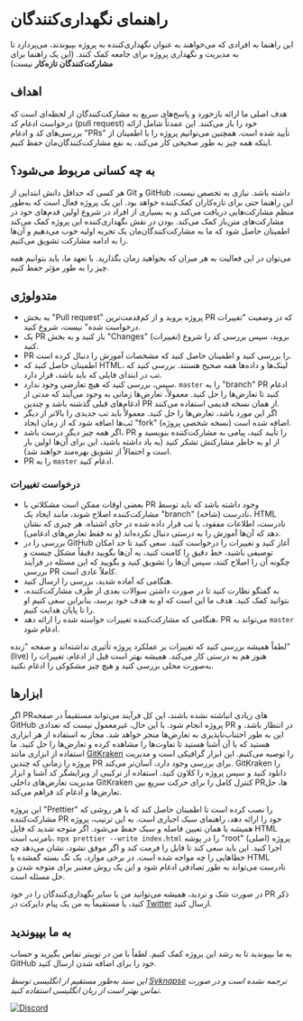 # راهنمای نگهداری‌کنندگان

این راهنما به افرادی که می‌خواهند به عنوان نگهداری‌کننده به پروژه بپیوندند، می‌پردازد تا به مدیریت و نگهداری پروژه برای جامعه کمک کنند. (این یک راهنما برای **مشارکت‌کنندگان تازه‌کار** نیست)

## اهداف

هدف اصلی ما ارائه بازخورد و پاسخ‌های سریع به مشارکت‌کنندگان از لحظه‌ای است که درخواست ادغام کد (pull request) خود را باز می‌کنند. این عمدتاً شامل ارائه بررسی‌های کد و ادغام "PRs" تأیید شده است. همچنین می‌توانیم پروژه را با اطمینان از اینکه همه چیز به طور صحیحی کار می‌کند، به نفع مشارکت‌کنندگان‌مان حفظ کنیم.

## به چه کسانی مربوط می‌شود؟

هر کسی که حداقل دانش ابتدایی از Git و GitHub داشته باشد. نیازی به تخصص نیست، این راهنما حتی برای تازه‌کاران کمک‌کننده خواهد بود. این یک پروژه فعال است که به‌طور منظم مشارکت‌هایی دریافت می‌کند و به بسیاری از افراد در شروع اولین قدم‌های خود در مشارکت‌های متن‌باز کمک می‌کند. بودن در نقش نگهداری‌کننده این پروژه کمک می‌کند اطمینان حاصل شود که ما به مشارکت‌کنندگان‌مان یک تجربه اولیه خوب می‌دهیم و آن‌ها را به ادامه مشارکت تشویق می‌کنیم.

می‌توان در این فعالیت به هر میزان که بخواهید زمان بگذارید. با تعهد ما، باید بتوانیم همه چیز را به طور مؤثر حفظ کنیم.

## متدولوژی

- به بخش "Pull request" پروژه بروید و از کم‌قدمت‌ترین PR که در وضعیت "تغییرات درخواست شده" نیست، شروع کنید.
- یک PR باز کنید و به بخش "Changes" (تغییرات) بروید، سپس بررسی کد را شروع کنید.
- PR را بررسی کنید و اطمینان حاصل کنید که مشخصات آموزش را دنبال کرده است.
- اطمینان حاصل کنید که HTML، لینک‌ها و داده‌ها همه صحیح هستند. بررسی کنید که تب در ابتدای فایلی که باید باشد، قرار دارد.
- سپس، بررسی کنید که هیچ تعارضی وجود ندارد. `master` را به "branch" PR ادغام کنید تا تعارض‌ها را حل کنید. معمولاً، تعارض‌ها زمانی به وجود می‌آیند که مدتی از ادغام‌های قبلی گذشته باشد و چندین PR از همان نسخه قدیمی استفاده می‌کنند.
- اگر این مورد باشد، تعارض‌ها را حل کنید. معمولاً باید تب جدیدی را بالاتر از دیگر تَب‌ها اضافه شود که از زمان ایجاد "fork" (نسخه شخصی پروژه) اضافه شده است.
- اگر همه چیز دیگر درست باشد، PR را تأیید کنید، پیامی به مشارکت‌کننده بنویسید و از او به خاطر مشارکتش تشکر کنید (به یاد داشته باشید، این برای آن‌ها اولین بار است و احتمالاً از تشویق بهره‌مند خواهند شد).
- PR را به `master` ادغام کنید.

### درخواست تغییرات

- بعضی اوقات ممکن است مشکلاتی با PR وجود داشته باشد که باید توسط مشارکت‌کننده اصلاح شوند، مانند ایجاد یک "branch" (شاخه) نادرست، HTML نادرست، اطلاعات مفقود، یا تب قرار داده شده در جای اشتباه. هر چیزی که نشان دهد که آن‌ها آموزش را به درستی دنبال نکرده‌اند (و نه فقط تعارض‌های ادغامی).
- بررسی را در GitHub آغاز کنید و تغییرات را درخواست کنید. سعی کنید تا حد امکان توصیفی باشید، خط دقیق را کامنت کنید، به آن‌ها بگویید دقیقاً مشکل چیست و چگونه آن را اصلاح کنند، سپس آن‌ها را تشویق کنید و بگویید که این مسئله در فرآیند بررسی PR کاملاً عادی است.
- هنگامی که آماده شدید، بررسی را ارسال کنید.
- به گفتگو نظارت کنید تا در صورت داشتن سوالات بعدی از طرف مشارکت‌کننده، بتوانید کمک کنید. هدف ما این است که او به هدف خود برسد، بنابراین سعی کنیم او را تا پایان هدایت کنیم.
- هنگامی که مشارکت‌کننده تغییرات خواسته شده را ارائه دهد، PR می‌تواند به `master` ادغام شود.

لطفاً همیشه بررسی کنید که تغییرات بر عملکرد پروژه تأثیری نداشته‌اند و صفحه "زنده" (live) هنوز هم به درستی کار می‌کند. همیشه بهتر است قبل از ادغام، تغییرات را به‌صورت محلی بررسی کنید و هیچ چیز مشکوکی را ادغام نکنید.

## ابزارها

اگر PRهای زیادی انباشته نشده باشند، این کل فرآیند می‌تواند مستقیماً در صفحه GitHub پروژه انجام شود. با این حال، غیرمعمول نیست که تعدادی PR در انتظار باشد، و این به طور اجتناب‌ناپذیری به تعارض‌ها منجر خواهد شد. مجاز به استفاده از هر ابزاری هستید که با آن آشنا هستید تا تفاوت‌ها را مشاهده کرده و تعارض‌ها را حل کنید. ما استفاده از ابزاری مانند [GitKraken](https://www.gitkraken.com/download) را توصیه می‌کنیم. این ابزار گرافیکی است و مدیریت پروژه را زمانی که چندین PR برای بررسی وجود دارد، آسان‌تر می‌کند. 
GitKraken را دانلود کنید و سپس پروژه را کلاون کنید. استفاده از ترکیبی از ویرایشگر کد آشنا و ابزار مدیریت تعارض‌های داخلی GitKraken کنترل کامل را برای حرکت سریع بین PRها، حل تعارض‌ها و ادغام کد فراهم می‌کند.

این پروژه "Prettier" را نصب کرده است تا اطمینان حاصل کند که با هر روشی که مشارکت‌کننده PR خود را ارائه دهد، راهنمای سبک اجباری است. به این ترتیب، پروژه همیشه با همان تعیین فاصله و سبک حفظ می‌شود.
اگر متوجه شدید که فایل HTML نامرتب است، `npx prettier --write index.html` را در پوشه "root" (اصلی) پروژه اجرا کنید. این باید سعی کند تا فایل را فرمت کند و اگر موفق نشود، نشان می‌دهد چه خطاهایی را چه مواجه شده است. در برخی موارد، یک تگ بسته گمشده یا HTML نادرست می‌تواند به طور تصادفی ادغام شود و این یک روش معتبر برای متوجه شدن و حل مسئله است.

در صورت شک و تردید، همیشه می‌توانید من یا سایر نگهداری‌کنندگان را در خود PR ذکر کنید، یا مستقیماً به من یک پیام دایرکت در [Twitter](https://twitter.com/Syknapse) ارسال کنید.

## به ما بپیوندید

به ما بپیوندید تا به رشد این پروژه کمک کنیم. لطفاً با من در توییتر تماس بگیرید و حساب GitHub خود را برای اضافه شدن ارسال کنید.

_این سند به‌طور مستقیم از انگلیسی توسط [Syknapse](https://github.com/Syknapse) ترجمه نشده است و در صورت تماس بهتر است از زبان انگلیسی استفاده کنید._

[![Discord](https://badgen.net/discord/online-members/tWkvS4ueVF?label=Join%20Our%20Discord%20Server&icon=discord)](https://discord.gg/tWkvS4ueVF 'به سرور Discord ما بپیوندید!')
